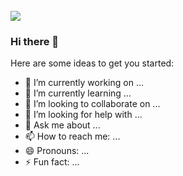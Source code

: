 <br>
<img src="https://www.elegantthemes.com/blog/wp-content/uploads/2019/08/gravit-designer-review-featured-iamge.jpg" />
<br>

### Hi there 👋

Here are some ideas to get you started:

- 🔭 I’m currently working on ...
- 🌱 I’m currently learning ...
- 👯 I’m looking to collaborate on ...
- 🤔 I’m looking for help with ...
- 💬 Ask me about ...
- 📫 How to reach me: ...
- 😄 Pronouns: ...
- ⚡ Fun fact: ...
